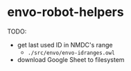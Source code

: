 # envo-robot-helpers

TODO:
- get last used ID in NMDC's range
    - `./src/envo/envo-idranges.owl`
- download Google Sheet to filesystem
